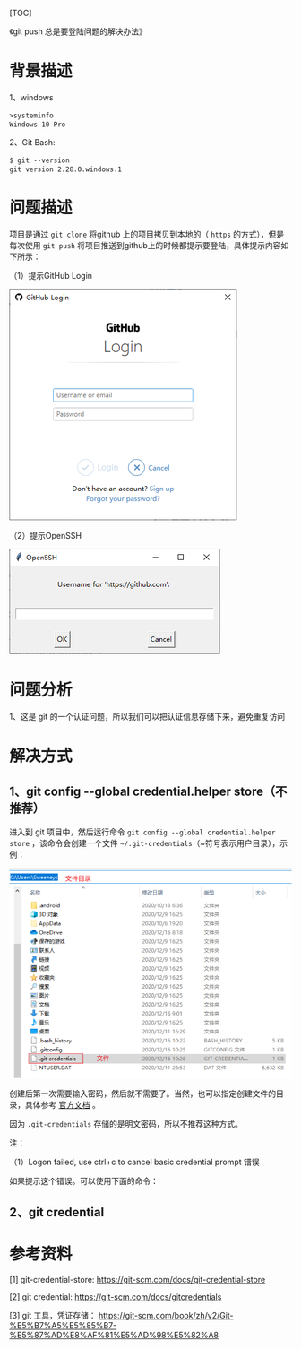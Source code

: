 [TOC]

《git push 总是要登陆问题的解决办法》

# 背景描述

1、windows

```
>systeminfo
Windows 10 Pro
```

2、Git Bash:

```
$ git --version
git version 2.28.0.windows.1
```

# 问题描述

项目是通过 `git clone` 将github 上的项目拷贝到本地的（ `https` 的方式），但是每次使用 `git push` 将项目推送到github上的时候都提示要登陆，具体提示内容如下所示：

（1）提示GitHub Login

![](images/20201216_01_GithubLogin.png)

 

（2）提示OpenSSH

![](images/20201216_02_OpenSSH.png)

# 问题分析

1、这是 git 的一个认证问题，所以我们可以把认证信息存储下来，避免重复访问

# 解决方式

## 1、git config --global credential.helper store（不推荐）

进入到 git 项目中，然后运行命令 `git config --global credential.helper store` ，该命令会创建一个文件 `~/.git-credentials`（~符号表示用户目录），示例：

![](images/20201216_03_GitCredentials.png)

创建后第一次需要输入密码，然后就不需要了。当然，也可以指定创建文件的目录，具体参考 [官方文档](https://git-scm.com/docs/git-credential-store) 。

因为 `.git-credentials` 存储的是明文密码，所以不推荐这种方式。

注：

（1）Logon failed, use ctrl+c to cancel basic credential prompt 错误

如果提示这个错误。可以使用下面的命令：





## 2、git credential





# 参考资料

[1] git-credential-store: https://git-scm.com/docs/git-credential-store

[2] git credential: https://git-scm.com/docs/gitcredentials

[3] git 工具，凭证存储： https://git-scm.com/book/zh/v2/Git-%E5%B7%A5%E5%85%B7-%E5%87%AD%E8%AF%81%E5%AD%98%E5%82%A8